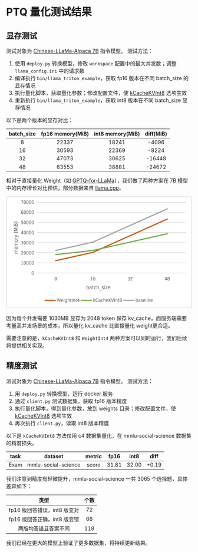 # PTQ 量化测试结果

## 显存测试

测试对象为 [Chinese-LLaMa-Alpaca 7B](https://github.com/ymcui/Chinese-LLaMA-Alpaca) 指令模型。
测试方法：

1. 使用 `deploy.py` 转换模型，修改 `workspace` 配置中的最大并发数；调整 `llama_config.ini` 中的请求数
2. 编译执行 `bin/llama_triton_example`，获取 fp16 版本在不同 batch_size 的显存情况
3. 执行量化脚本，获取量化参数；修改配置文件，使 [kCacheKVInt8](../../src/turbomind/models/llama/llama_utils.h) 选项生效
4. 重新执行 `bin/llama_triton_example`，获取 int8 版本在不同 batch_size 显存情况

以下是两个版本的显存对比：

| batch_size | fp16 memory(MiB) | int8 memory(MiB) | diff(MiB) |
| :--------: | :--------------: | :--------------: | :-------: |
|     8      |      22337       |      18241       |   -4096   |
|     16     |      30593       |      22369       |   -8224   |
|     32     |      47073       |      30625       |  -16448   |
|     48     |      63553       |      38881       |  -24672   |

相对于直接量化 Weight（如 [GPTQ-for-LLaMa](https://github.com/qwopqwop200/GPTQ-for-LLaMa/)），我们做了两种方案在 7B 模型中的内存增长对比预估，部分数据来自 [llama.cpp](https://github.com/ggerganov/llama.cpp)。

![](../../resources/batch_memory.png)

因为每个并发需要 1030MB 显存为 2048 token 保存 kv_cache，而服务端需要考量高并发场景的成本，所以量化 kv_cache 比直接量化 weight更合适。

需要注意的是，`kCacheKVInt8` 和 `WeightInt4` 两种方案可以同时运行，我们后续将提供相关实现。

## 精度测试

测试对象为 [Chinese-LLaMa-Alpaca 7B](https://github.com/ymcui/Chinese-LLaMA-Alpaca) 指令模型。
测试方法：

1. 用 `deploy.py` 转换模型，运行 docker 服务
2. 通过 `client.py` 测试数据集，获取 fp16 版本精度
3. 执行量化脚本，得到量化参数，放到 weights 目录；修改配置文件，使 [kCacheKVInt8](../../src/turbomind/models/llama/llama_utils.h) 选项生效
4. 再次执行 `client.py`，读取 int8 版本精度

以下是 `kCacheKVInt8` 方法仅用 c4 数据集量化，在 mmlu-social-science 数据集的精度损失。

| task |       dataset       | metric | fp16  | int8  | diff  |
| :--: | :-----------------: | :----: | :---: | :---: | :---: |
| Exam | mmlu-social-science | score  | 31.81 | 32.00 | +0.19 |

我们注意到精度有轻微提升，mmlu-social-science 一共 3065 个选择题，具体差异如下：

|             类型             | 个数 |
| :--------------------------: | :--: |
| fp16 版回答错误，int8 版变对 |  72  |
| fp16 版回答正确，int8 版变错 |  66  |
|     两版均答错且答案不同     | 118  |

我们已经在更大的模型上验证了更多数据集，将持续更新结果。
